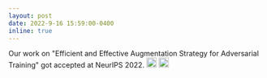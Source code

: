 ```yaml
---
layout: post
date: 2022-9-16 15:59:00-0400
inline: true
---
```

Our work on "Efficient and Effective Augmentation Strategy for Adversarial Training" got accepted at NeurIPS 2022. <img class="emoji" title=":sparkles:" alt=":sparkles:" src="https://github.githubassets.com/images/icons/emoji/unicode/2728.png" height="20" width="20"> <img class="emoji" title=":smile:" alt=":smile:" src="https://github.githubassets.com/images/icons/emoji/unicode/1f604.png" height="20" width="20">


